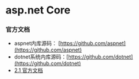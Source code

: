 # asp.net Core 
### 官方文档
* aspnet内库源码： [https://github.com/aspnet](https://github.com/aspnet)
* dotnet系统内库源码：[https://github.com/dotnet](https://github.com/dotnet)
* [2.1 官方文档](https://docs.microsoft.com/zh-cn/aspnet/core/?view=aspnetcore-2.1)
